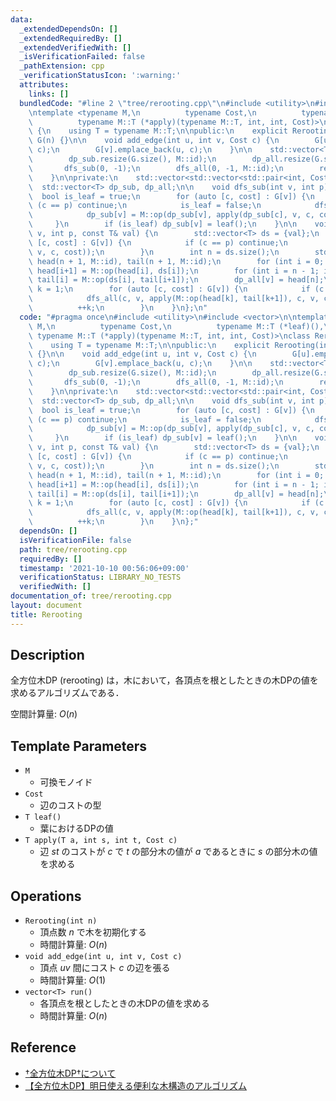 ```yaml
---
data:
  _extendedDependsOn: []
  _extendedRequiredBy: []
  _extendedVerifiedWith: []
  _isVerificationFailed: false
  _pathExtension: cpp
  _verificationStatusIcon: ':warning:'
  attributes:
    links: []
  bundledCode: "#line 2 \"tree/rerooting.cpp\"\n#include <utility>\n#include <vector>\n\
    \ntemplate <typename M,\n          typename Cost,\n          typename M::T (*leaf)(),\n\
    \          typename M::T (*apply)(typename M::T, int, int, Cost)>\nclass Rerooting\
    \ {\n    using T = typename M::T;\n\npublic:\n    explicit Rerooting(int n) :\
    \ G(n) {}\n\n    void add_edge(int u, int v, Cost c) {\n        G[u].emplace_back(v,\
    \ c);\n        G[v].emplace_back(u, c);\n    }\n\n    std::vector<T> run() {\n\
    \        dp_sub.resize(G.size(), M::id);\n        dp_all.resize(G.size());\n \
    \       dfs_sub(0, -1);\n        dfs_all(0, -1, M::id);\n        return dp_all;\n\
    \    }\n\nprivate:\n    std::vector<std::vector<std::pair<int, Cost>>> G;\n  \
    \  std::vector<T> dp_sub, dp_all;\n\n    void dfs_sub(int v, int p) {\n      \
    \  bool is_leaf = true;\n        for (auto [c, cost] : G[v]) {\n            if\
    \ (c == p) continue;\n            is_leaf = false;\n            dfs_sub(c, v);\n\
    \            dp_sub[v] = M::op(dp_sub[v], apply(dp_sub[c], v, c, cost));\n   \
    \     }\n        if (is_leaf) dp_sub[v] = leaf();\n    }\n\n    void dfs_all(int\
    \ v, int p, const T& val) {\n        std::vector<T> ds = {val};\n        for (auto\
    \ [c, cost] : G[v]) {\n            if (c == p) continue;\n            ds.push_back(apply(dp_sub[c],\
    \ v, c, cost));\n        }\n        int n = ds.size();\n        std::vector<T>\
    \ head(n + 1, M::id), tail(n + 1, M::id);\n        for (int i = 0; i < n; ++i)\
    \ head[i+1] = M::op(head[i], ds[i]);\n        for (int i = n - 1; i >= 0; --i)\
    \ tail[i] = M::op(ds[i], tail[i+1]);\n        dp_all[v] = head[n];\n        int\
    \ k = 1;\n        for (auto [c, cost] : G[v]) {\n            if (c == p) continue;\n\
    \            dfs_all(c, v, apply(M::op(head[k], tail[k+1]), c, v, cost));\n  \
    \          ++k;\n        }\n    }\n};\n"
  code: "#pragma once\n#include <utility>\n#include <vector>\n\ntemplate <typename\
    \ M,\n          typename Cost,\n          typename M::T (*leaf)(),\n         \
    \ typename M::T (*apply)(typename M::T, int, int, Cost)>\nclass Rerooting {\n\
    \    using T = typename M::T;\n\npublic:\n    explicit Rerooting(int n) : G(n)\
    \ {}\n\n    void add_edge(int u, int v, Cost c) {\n        G[u].emplace_back(v,\
    \ c);\n        G[v].emplace_back(u, c);\n    }\n\n    std::vector<T> run() {\n\
    \        dp_sub.resize(G.size(), M::id);\n        dp_all.resize(G.size());\n \
    \       dfs_sub(0, -1);\n        dfs_all(0, -1, M::id);\n        return dp_all;\n\
    \    }\n\nprivate:\n    std::vector<std::vector<std::pair<int, Cost>>> G;\n  \
    \  std::vector<T> dp_sub, dp_all;\n\n    void dfs_sub(int v, int p) {\n      \
    \  bool is_leaf = true;\n        for (auto [c, cost] : G[v]) {\n            if\
    \ (c == p) continue;\n            is_leaf = false;\n            dfs_sub(c, v);\n\
    \            dp_sub[v] = M::op(dp_sub[v], apply(dp_sub[c], v, c, cost));\n   \
    \     }\n        if (is_leaf) dp_sub[v] = leaf();\n    }\n\n    void dfs_all(int\
    \ v, int p, const T& val) {\n        std::vector<T> ds = {val};\n        for (auto\
    \ [c, cost] : G[v]) {\n            if (c == p) continue;\n            ds.push_back(apply(dp_sub[c],\
    \ v, c, cost));\n        }\n        int n = ds.size();\n        std::vector<T>\
    \ head(n + 1, M::id), tail(n + 1, M::id);\n        for (int i = 0; i < n; ++i)\
    \ head[i+1] = M::op(head[i], ds[i]);\n        for (int i = n - 1; i >= 0; --i)\
    \ tail[i] = M::op(ds[i], tail[i+1]);\n        dp_all[v] = head[n];\n        int\
    \ k = 1;\n        for (auto [c, cost] : G[v]) {\n            if (c == p) continue;\n\
    \            dfs_all(c, v, apply(M::op(head[k], tail[k+1]), c, v, cost));\n  \
    \          ++k;\n        }\n    }\n};"
  dependsOn: []
  isVerificationFile: false
  path: tree/rerooting.cpp
  requiredBy: []
  timestamp: '2021-10-10 00:56:06+09:00'
  verificationStatus: LIBRARY_NO_TESTS
  verifiedWith: []
documentation_of: tree/rerooting.cpp
layout: document
title: Rerooting
---
```


## Description

全方位木DP (rerooting) は，木において，各頂点を根としたときの木DPの値を求めるアルゴリズムである．

空間計算量: $O(n)$

## Template Parameters

- `M`
    - 可換モノイド
- `Cost`
    - 辺のコストの型
- `T leaf()`
    - 葉におけるDPの値
- `T apply(T a, int s, int t, Cost c)`
    - 辺 $st$ のコストが $c$ で $t$ の部分木の値が $a$ であるときに $s$ の部分木の値を求める

## Operations

- `Rerooting(int n)`
    - 頂点数 $n$ で木を初期化する
    - 時間計算量: $O(n)$
- `void add_edge(int u, int v, Cost c)`
    - 頂点 $uv$ 間にコスト $c$ の辺を張る
    - 時間計算量: $O(1)$
- `vector<T> run()`
    - 各頂点を根としたときの木DPの値を求める
    - 時間計算量: $O(n)$

## Reference

- [†全方位木DP†について](https://ei1333.hateblo.jp/entry/2017/04/10/224413)
- [【全方位木DP】明日使える便利な木構造のアルゴリズム](https://qiita.com/keymoon/items/2a52f1b0fb7ef67fb89e)